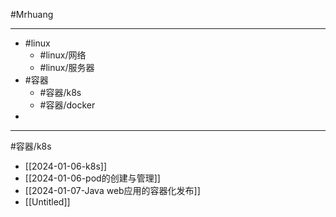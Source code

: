 #Mrhuang

---

- #linux
	- #linux/网络
	- #linux/服务器
- #容器
	- #容器/k8s
	- #容器/docker
- 

---



#容器/k8s 
* [[2024-01-06-k8s]]
* [[2024-01-06-pod的创建与管理]]
* [[2024-01-07-Java web应用的容器化发布]]
* [[Untitled]]